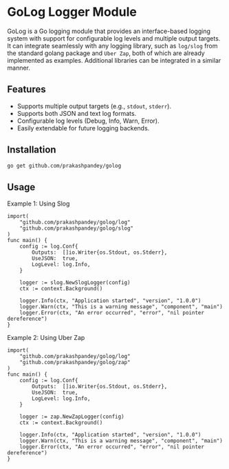 # GoLog Logger Module

GoLog is a Go logging module that provides an interface-based logging system with support for configurable log levels and multiple output targets. It can integrate seamlessly with any logging library, such as `log/slog` from the standard golang package and `Uber Zap`, both of which are already implemented as examples. Additional libraries can be integrated in a similar manner.


## Features
- Supports multiple output targets (e.g., `stdout`, `stderr`).
- Supports both JSON and text log formats.
- Configurable log levels (Debug, Info, Warn, Error).
- Easily extendable for future logging backends.

## Installation

```sh
go get github.com/prakashpandey/golog
```

## Usage

Example 1: Using Slog

```golang
import(
	"github.com/prakashpandey/golog/log"
	"github.com/prakashpandey/golog/slog"
)
func main() {
	config := log.Conf{
		Outputs:  []io.Writer{os.Stdout, os.Stderr},
		UseJSON:  true,
		LogLevel: log.Info,
	}

	logger := slog.NewSlogLogger(config)
	ctx := context.Background()

	logger.Info(ctx, "Application started", "version", "1.0.0")
	logger.Warn(ctx, "This is a warning message", "component", "main")
	logger.Error(ctx, "An error occurred", "error", "nil pointer dereference")
}
```

Example 2: Using Uber Zap

```golang
import(
	"github.com/prakashpandey/golog/log"
	"github.com/prakashpandey/golog/zap"
)
func main() {
	config := log.Conf{
		Outputs:  []io.Writer{os.Stdout, os.Stderr},
		UseJSON:  true,
		LogLevel: log.Info,
	}

	logger := zap.NewZapLogger(config)
	ctx := context.Background()

	logger.Info(ctx, "Application started", "version", "1.0.0")
	logger.Warn(ctx, "This is a warning message", "component", "main")
	logger.Error(ctx, "An error occurred", "error", "nil pointer dereference")
}
```
